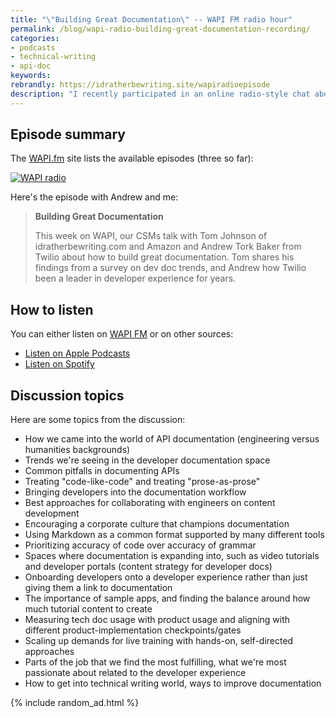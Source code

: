 ```yaml
---
title: "\"Building Great Documentation\" -- WAPI FM radio hour"
permalink: /blog/wapi-radio-building-great-documentation-recording/
categories:
- podcasts
- technical-writing
- api-doc
keywords:
rebrandly: https://idratherbewriting.site/wapiradioepisode
description: "I recently participated in an online radio-style chat about documentation with the folks at <a href='https://readme.com'>Readme.com</a>. In an ambitious undertaking, Readme created a 24-hour streaming radio show (called <a href='https://wapi.fm/'>\"WAPI FM\"</a>') focused on APIs, from March 26-27, 2020. They are publishing some of the recordings week by week. During this hour, Ryan Openshaw and Greg Koberger chatted with <a href='https://www.linkedin.com/in/andrewtorkbaker/'>Andrew Baker from Twilio</a> and me about a host of documentation topics."
---
```


## Episode summary

The <a href="https://wapi.fm/">WAPI.fm</a> site lists the available episodes (three so far):

<a href="https://wapi.fm/"><img src="https://s3.us-west-1.wasabisys.com/idbwmedia.com/images/wapiradio.png" alt="WAPI radio" /></a>

Here's the episode with Andrew and me:  

> **Building Great Documentation**
>
> This week on WAPI, our CSMs talk with Tom Johnson of idratherbewriting.com and Amazon and Andrew Tork Baker from Twilio about how to build great documentation. Tom shares his findings from a survey on dev doc trends, and Andrew how Twilio been a leader in developer experience for years.

## How to listen

You can either listen on <a href='https://wapi.fm/'>WAPI FM</a> or on other sources:

* [Listen on Apple Podcasts](https://podcasts.apple.com/us/podcast/building-great-documentation/id1509305056?i=1000473679847)
* [Listen on Spotify](https://open.spotify.com/episode/1GPjU3xcZBUbmJPas8b3B5)

## Discussion topics

Here are some topics from the discussion:

* How we came into the world of API documentation (engineering versus humanities backgrounds)
* Trends we're seeing in the developer documentation space
* Common pitfalls in documenting APIs
* Treating "code-like-code" and treating "prose-as-prose"
* Bringing developers into the documentation workflow
* Best approaches for collaborating with engineers on content development
* Encouraging a corporate culture that champions documentation
* Using Markdown as a common format supported by many different tools
* Prioritizing accuracy of code over accuracy of grammar
* Spaces where documentation is expanding into, such as video tutorials and developer portals (content strategy for developer docs)
* Onboarding developers onto a developer experience rather than just giving them a link to documentation
* The importance of sample apps, and finding the balance around how much tutorial content to create
* Measuring tech doc usage with product usage and aligning with different product-implementation checkpoints/gates
* Scaling up demands for live training with hands-on, self-directed approaches
* Parts of the job that we find the most fulfilling, what we're most passionate about related to the developer experience
* How to get into technical writing world, ways to improve documentation

{% include random_ad.html %}
